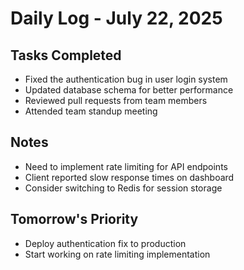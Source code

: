 # Daily Log - July 22, 2025

## Tasks Completed
- Fixed the authentication bug in user login system
- Updated database schema for better performance
- Reviewed pull requests from team members
- Attended team standup meeting

## Notes
- Need to implement rate limiting for API endpoints
- Client reported slow response times on dashboard
- Consider switching to Redis for session storage

## Tomorrow's Priority
- Deploy authentication fix to production
- Start working on rate limiting implementation